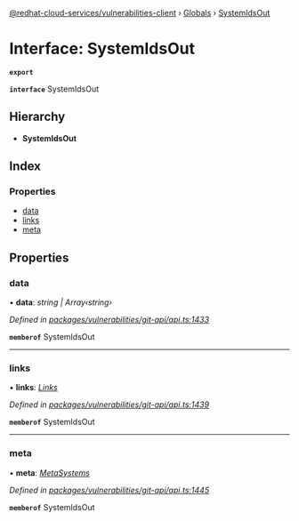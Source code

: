 [@redhat-cloud-services/vulnerabilities-client](../README.md) › [Globals](../globals.md) › [SystemIdsOut](systemidsout.md)

# Interface: SystemIdsOut

**`export`** 

**`interface`** SystemIdsOut

## Hierarchy

* **SystemIdsOut**

## Index

### Properties

* [data](systemidsout.md#data)
* [links](systemidsout.md#links)
* [meta](systemidsout.md#meta)

## Properties

###  data

• **data**: *string | Array‹string›*

*Defined in [packages/vulnerabilities/git-api/api.ts:1433](https://github.com/RedHatInsights/javascript-clients/blob/master/packages/vulnerabilities/git-api/api.ts#L1433)*

**`memberof`** SystemIdsOut

___

###  links

• **links**: *[Links](links.md)*

*Defined in [packages/vulnerabilities/git-api/api.ts:1439](https://github.com/RedHatInsights/javascript-clients/blob/master/packages/vulnerabilities/git-api/api.ts#L1439)*

**`memberof`** SystemIdsOut

___

###  meta

• **meta**: *[MetaSystems](metasystems.md)*

*Defined in [packages/vulnerabilities/git-api/api.ts:1445](https://github.com/RedHatInsights/javascript-clients/blob/master/packages/vulnerabilities/git-api/api.ts#L1445)*

**`memberof`** SystemIdsOut
